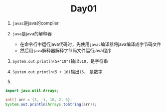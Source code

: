 <h1><center>Day01</center></h1>

1. `javac`是java的compiler

2. `java`是java的解释器

   * 在命令行中运行java代码时，先使用`javac`编译器将java编译成字节码文件
   * 然后用`java`解释器解释字节码文件运行java程序

3. `System.out.println(5+"10")`输出`510`，是字符串

4. `System.out.println(5 + 10)`输出`15`， 是数字

5.  

   ```java
   import java.util.Arrays;
   
   int[] arr = {3, -1, 10, 2, 6};
   System.out.println(Arrays.toString(arr));
   ```

   